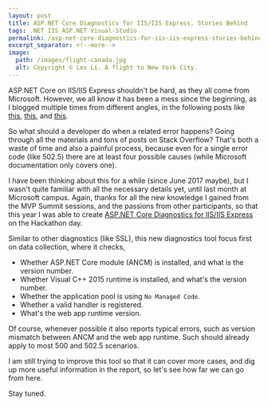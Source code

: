 ```yaml
---
layout: post
title: ASP.NET Core Diagnostics for IIS/IIS Express, Stories Behind
tags: .NET IIS ASP.NET Visual-Studio
permalink: /asp-net-core-diagnostics-for-iis-iis-express-stories-behind-90b4e8229aad
excerpt_separator: <!--more-->
image:
  path: /images/flight-canada.jpg
  alt: Copyright © Lex Li. A flight to New York City.
---
```


ASP.NET Core on IIS/IIS Express shouldn't be hard, as they all come from Microsoft. However, we all know it has been a mess since the beginning, as I blogged multiple times from different angles, in the following posts like [this](/what-should-you-check-when-visual-studio-cannot-debug-asp-net-core-projects-4b5db8c5e129), [this](/the-horrible-story-of-publishing-net-core-web-apps-for-beginners-6121662dd8c4), and [this](/how-visual-studio-launches-iis-express-to-debug-asp-net-core-apps-d7fd3677e3c3).
<!--more-->

So what should a developer do when a related error happens? Going through all the materials and tons of posts on Stack Overflow? That's both a waste of time and also a painful process, because even for a single error code (like 502.5) there are at least four possible causes (while Microsoft documentation only covers one).

I have been thinking about this for a while (since June 2017 maybe), but I wasn't quite familiar with all the necessary details yet, until last month at Microsoft campus. Again, thanks for all the new knowledge I gained from the MVP Summit sessions, and the passions from other participants, so that this year I was able to create [ASP.NET Core Diagnostics for IIS/IIS Express](https://docs.jexusmanager.com/tutorials/ancm-diagnostics.html) on the Hackathon day.

Similar to other diagnostics (like SSL), this new diagnostics tool focus first on data collection, where it checks,

* Whether ASP.NET Core module (ANCM) is installed, and what is the version number.
* Whether Visual C++ 2015 runtime is installed, and what's the version number.
* Whether the application pool is using `No Managed Code`.
* Whether a valid handler is registered.
* What's the web app runtime version.

Of course, whenever possible it also reports typical errors, such as version mismatch between ANCM and the web app runtime. Such should already apply to most 500 and 502.5 scenarios.

I am still trying to improve this tool so that it can cover more cases, and dig up more useful information in the report, so let's see how far we can go from here.

Stay tuned.
